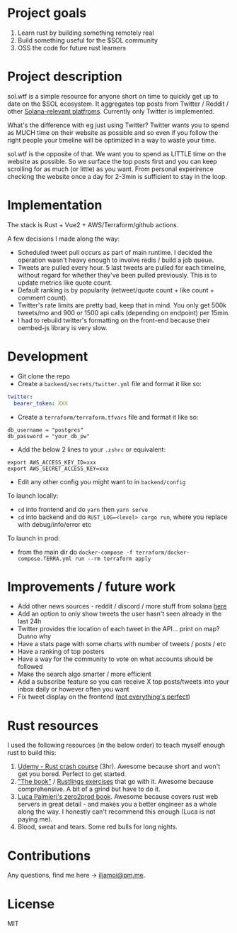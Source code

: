 # Project goals

1. Learn rust by building something remotely real
2. Build something useful for the $SOL community
3. OSS the code for future rust learners

# Project description

sol.wtf is a simple resource for anyone short on time to quickly get up to date on the $SOL
ecosystem. It aggregates top posts from Twitter / Reddit / other
[Solana-relevant platfroms](https://solana.com/community). Currently only Twitter is implemented.

What's the difference with eg just using Twitter? Twitter wants you to spend
as MUCH time on their website as possible and so even if you follow the right
people your timeline will be optimized in a way to waste your time. 

sol.wtf is the opposite of that. We want you to spend as LITTLE time on the
website as possible. So we surface the top posts first and you can keep
scrolling for as much (or little) as you want. From personal experirence checking the
website once a day for 2-3min is sufficient to stay in the loop.

# Implementation

The stack is Rust + Vue2 + AWS/Terraform/github actions.

A few decisions I made along the way:
- Scheduled tweet pull occurs as part of main runtime. I decided the operation wasn't heavy enough to involve redis / build a job queue.
- Tweets are pulled every hour. 5 last tweets are pulled for each timeline, without regard for whether they've been pulled previously. This is to update metrics like quote count.
- Default ranking is by popularity (retweet/quote count + like count + comment count).
- Twitter's rate limits are pretty bad, keep that in mind. You only get 500k tweets/mo and 900 or 1500 api calls (depending on endpoint) per 15min.
- I had to rebuild twitter's formatting on the front-end because their oembed-js library is very slow.


# Development
- Git clone the repo
- Create a `backend/secrets/twitter.yml` file and format it like so:
```yaml
twitter:
  bearer_token: XXX
```
- Create a `terraform/terraform.tfvars` file and format it like so:
```shell
db_username = "postgres"
db_password = "your_db_pw"
```
- Add the below 2 lines to your `.zshrc` or equivalent:
```shell
export AWS_ACCESS_KEY_ID=xxx
export AWS_SECRET_ACCESS_KEY=xxx
```
- Edit any other config you might want to in `backend/config`

To launch locally:
- `cd` into frontend and do `yarn` then `yarn serve`
- `cd` into backend and do `RUST_LOG=<level> cargo run`, where you replace <level> with debug/info/error etc

To launch in prod:
- from the main dir do `docker-compose -f terraform/docker-compose.TERRA.yml run --rm terraform apply`

# Improvements / future work
- Add other news sources - reddit / discord / more stuff from solana [here](https://solana.com/community)
- Add an option to only show tweets the user hasn't seen already in the last 24h
- Twitter provides the location of each tweet in the API... print on map? Dunno why
- Have a stats page with some charts with number of tweets / posts / etc
- Have a ranking of top posters
- Have a way for the community to vote on what accounts should be followed
- Make the search algo smarter / more efficient
- Add a subscribe feature so you can receive X top posts/tweets into your inbox daily or however often you want
- Fix tweet display on the frontend ([not everything's perfect](https://www.notion.so/ilmoi/better-tweet-display-dad2f209dd154cb1802e01fe5ba7c297))

# Rust resources

I used the following resources (in the below order) to teach myself enough rust to build
this:
1. [Udemy - Rust crash course](https://www.udemy.com/course/ultimate-rust-crash-course/) (3hr). Awesome because short and won't get you bored. Perfect to get started.
2. ["The book"](https://doc.rust-lang.org/stable/book/) / [Rustlings exercises](https://github.com/rust-lang/rustlings/tree/main/exercises) that go with it. Awesome because comprehensive. A bit of a grind but have to do it.
3. [Luca Palmieri's zero2prod book](https://www.zero2prod.com/index.html?country=Latvia&discount_code=EEU60). Awesome because covers rust web servers in great detail - and makes you a better engineer as a whole along the way. I honestly can't recommend this enough (Luca is not paying me).
4. Blood, sweat and tears. Some red bulls for long nights.

# Contributions

Any questions, find me here -> iljamoi@pm.me.

# License

MIT 
